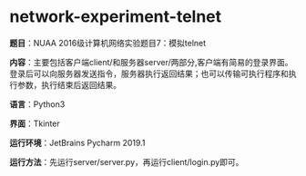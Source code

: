 # network-experiment-telnet
**题目**：NUAA 2016级计算机网络实验题目7：模拟telnet

**内容**：主要包括客户端client/和服务器server/两部分,客户端有简易的登录界面。登录后可以向服务器发送指令，服务器执行返回结果；也可以传输可执行程序和执行参数，执行结束后返回结果。

**语言**：Python3

**界面**：Tkinter

**运行环境**：JetBrains Pycharm 2019.1

**运行方法**：先运行server/server.py，再运行client/login.py即可。
